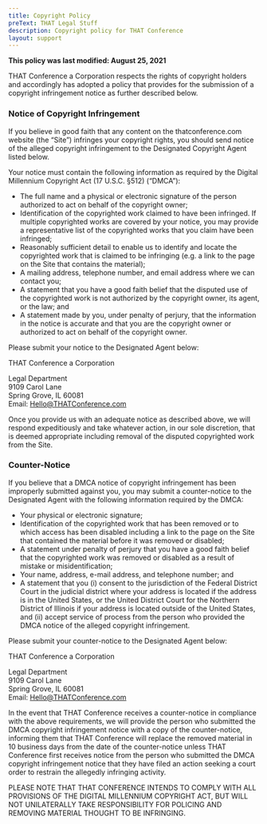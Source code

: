 ```yaml
---
title: Copyright Policy
preText: THAT Legal Stuff
description: Copyright policy for THAT Conference
layout: support
---
```


<div class="max-w-prose mx-auto">
  <div class="prose prose-lg text-gray-500">

**This policy was last modified: August 25, 2021**

THAT Conference a Corporation respects the rights of copyright holders and accordingly has adopted a policy that provides for the submission of a copyright infringement notice as further described below.

### Notice of Copyright Infringement

If you believe in good faith that any content on the thatconference.com website (the “Site”) infringes your copyright rights, you should send notice of the alleged copyright infringement to the Designated Copyright Agent listed below.

Your notice must contain the following information as required by the Digital Millennium Copyright Act (17 U.S.C. §512) (“DMCA”):

- The full name and a physical or electronic signature of the person authorized to act on behalf of the copyright owner;
- Identification of the copyrighted work claimed to have been infringed. If multiple copyrighted works are covered by your notice, you may provide a representative list of the copyrighted works that you claim have been infringed;
- Reasonably sufficient detail to enable us to identify and locate the copyrighted work that is claimed to be infringing (e.g. a link to the page on the Site that contains the material);
- A mailing address, telephone number, and email address where we can contact you;
- A statement that you have a good faith belief that the disputed use of the copyrighted work is not authorized by the copyright owner, its agent, or the law; and
- A statement made by you, under penalty of perjury, that the information in the notice is accurate and that you are the copyright owner or authorized to act on behalf of the copyright owner.

Please submit your notice to the Designated Agent below:

THAT Conference a Corporation

Legal Department  
9109 Carol Lane  
Spring Grove, IL 60081  
Email: Hello@THATConference.com

Once you provide us with an adequate notice as described above, we will respond expeditiously and take whatever action, in our sole discretion, that is deemed appropriate including removal of the disputed copyrighted work from the Site.

### Counter-Notice

If you believe that a DMCA notice of copyright infringement has been improperly submitted against you, you may submit a counter-notice to the Designated Agent with the following information required by the DMCA:

- Your physical or electronic signature;
- Identification of the copyrighted work that has been removed or to which access has been disabled including a link to the page on the Site that contained the material before it was removed or disabled;
- A statement under penalty of perjury that you have a good faith belief that the copyrighted work was removed or disabled as a result of mistake or misidentification;
- Your name, address, e-mail address, and telephone number; and
- A statement that you (i) consent to the jurisdiction of the Federal District Court in the judicial district where your address is located if the address is in the United States, or the United District Court for the Northern District of Illinois if your address is located outside of the United States, and (ii) accept service of process from the person who provided the DMCA notice of the alleged copyright infringement.

Please submit your counter-notice to the Designated Agent below:

THAT Conference a Corporation

Legal Department  
9109 Carol Lane  
Spring Grove, IL 60081  
Email: Hello@THATConference.com

In the event that THAT Conference receives a counter-notice in compliance with the above requirements, we will provide the person who submitted the DMCA copyright infringement notice with a copy of the counter-notice, informing them that THAT Conference will replace the removed material in 10 business days from the date of the counter-notice unless THAT Conference first receives notice from the person who submitted the DMCA copyright infringement notice that they have filed an action seeking a court order to restrain the allegedly infringing activity.

PLEASE NOTE THAT THAT CONFERENCE INTENDS TO COMPLY WITH ALL PROVISIONS OF THE DIGITAL MILLENNIUM COPYRIGHT ACT, BUT WILL NOT UNILATERALLY TAKE RESPONSIBILITY FOR POLICING AND REMOVING MATERIAL THOUGHT TO BE INFRINGING.

  </div>
</div>
